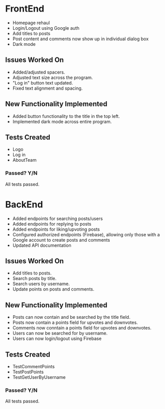 # FrontEnd
- Homepage rehaul
- Login/Logout using Google auth
- Add titles to posts
- Post content and comments now show up in individual dialog box
- Dark mode

## Issues Worked On
- Added/adjusted spacers.
- Adjusted text size across the program.
- "Log in" button text updated.
- Fixed text alignment and spacing.

## New Functionality Implemented
- Added button functionality to the title in the top left.
- Implemented dark mode across entire program.

## Tests Created
- Logo
- Log in
- AboutTeam

### Passed? Y/N
All tests passed.


# BackEnd
- Added endpoints for searching posts/users
- Added endpoints for replying to posts
- Added endpoints for liking/upvoting posts
- Configured authorized endpoints (Firebase), allowing only those with a Google account to create posts and comments
- Updated API documentation

## Issues Worked On
- Add titles to posts.
- Search posts by title.
- Search users by username.
- Update points on posts and comments.

## New Functionality Implemented
- Posts can now contain and be searched by the title field.
- Posts now contain a points field for upvotes and downvotes.
- Comments now conntain a points field for upvotes and downvotes.
- Users can now be searched for by username.
- Users can now login/logout using Firebase


## Tests Created
- TestCommentPoints
- TestPostPoints
- TestGetUserByUsername

### Passed? Y/N
All tests passed.

